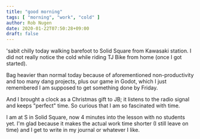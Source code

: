 ```yaml
---
title: "good morning"
tags: [ "morning", "work", "cold" ]
author: Rob Nugen
date: 2020-01-22T07:50:28+09:00
draft: false
---
```


'sabit chilly today walking barefoot to Solid Square from Kawasaki
station.  I did not really notice the cold while riding TJ Bike from
home (once I got started).

Bag heavier than normal today because of aforementioned
non-productivity and too many dang projects, plus our game in Godot,
which I just remembered I am supposed to get something done by Friday.

And I brought a clock as a Christmas gift to JB; it listens to the
radio signal and keeps "perfect" time.  So curious that I am so
fascinated with time.

I am at S in Solid Square, now 4 minutes into the lesson with no
students yet.  I'm glad because it makes the actual work time shorter
(I still leave on time) and I get to write in my journal or whatever I like.
